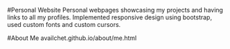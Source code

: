#Personal Website
Personal webpages showcasing my projects and having links to all my profiles.
Implemented responsive design using bootstrap, used custom fonts and custom cursors.

#About Me
availchet.github.io/about/me.html
